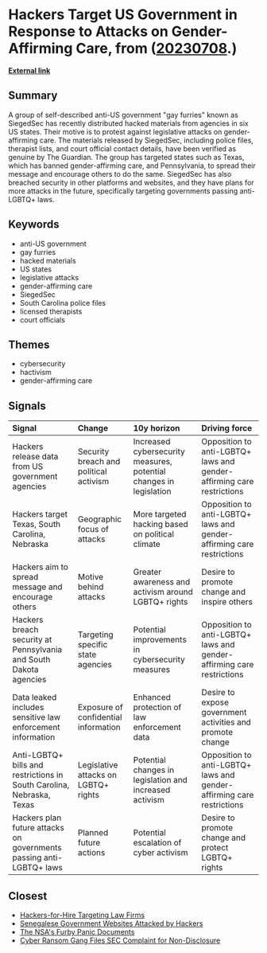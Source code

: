 # __Hackers Target US Government in Response to Attacks on Gender-Affirming Care__, from ([20230708](https://kghosh.substack.com/p/20230708).)

__[External link](https://www.theguardian.com/us-news/2023/jun/29/siegedsec-gay-furries-group-hacked-information-six-us-states)__



## Summary

A group of self-described anti-US government "gay furries" known as SiegedSec has recently distributed hacked materials from agencies in six US states. Their motive is to protest against legislative attacks on gender-affirming care. The materials released by SiegedSec, including police files, therapist lists, and court official contact details, have been verified as genuine by The Guardian. The group has targeted states such as Texas, which has banned gender-affirming care, and Pennsylvania, to spread their message and encourage others to do the same. SiegedSec has also breached security in other platforms and websites, and they have plans for more attacks in the future, specifically targeting governments passing anti-LGBTQ+ laws.

## Keywords

* anti-US government
* gay furries
* hacked materials
* US states
* legislative attacks
* gender-affirming care
* SiegedSec
* South Carolina police files
* licensed therapists
* court officials

## Themes

* cybersecurity
* hactivism
* gender-affirming care

## Signals

| Signal                                                                | Change                                 | 10y horizon                                                        | Driving force                                                         |
|:----------------------------------------------------------------------|:---------------------------------------|:-------------------------------------------------------------------|:----------------------------------------------------------------------|
| Hackers release data from US government agencies                      | Security breach and political activism | Increased cybersecurity measures, potential changes in legislation | Opposition to anti-LGBTQ+ laws and gender-affirming care restrictions |
| Hackers target Texas, South Carolina, Nebraska                        | Geographic focus of attacks            | More targeted hacking based on political climate                   | Opposition to anti-LGBTQ+ laws and gender-affirming care restrictions |
| Hackers aim to spread message and encourage others                    | Motive behind attacks                  | Greater awareness and activism around LGBTQ+ rights                | Desire to promote change and inspire others                           |
| Hackers breach security at Pennsylvania and South Dakota agencies     | Targeting specific state agencies      | Potential improvements in cybersecurity measures                   | Opposition to anti-LGBTQ+ laws and gender-affirming care restrictions |
| Data leaked includes sensitive law enforcement information            | Exposure of confidential information   | Enhanced protection of law enforcement data                        | Desire to expose government activities and promote change             |
| Anti-LGBTQ+ bills and restrictions in South Carolina, Nebraska, Texas | Legislative attacks on LGBTQ+ rights   | Potential changes in legislation and increased activism            | Opposition to anti-LGBTQ+ laws and gender-affirming care restrictions |
| Hackers plan future attacks on governments passing anti-LGBTQ+ laws   | Planned future actions                 | Potential escalation of cyber activism                             | Desire to promote change and protect LGBTQ+ rights                    |

## Closest

* [Hackers-for-Hire Targeting Law Firms](86eed7596de75b410b471fb8618f4be3)
* [Senegalese Government Websites Attacked by Hackers](4d2fd5459978f8dfc8e307ec4a44b638)
* [The NSA's Furby Panic Documents](bfa0f3621620f109555170a907d5a393)
* [Cyber Ransom Gang Files SEC Complaint for Non-Disclosure](0fdcfcc7cdce35f5e0da15c6520989fa)